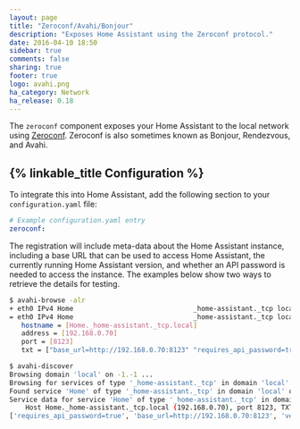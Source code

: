 ```yaml
---
layout: page
title: "Zeroconf/Avahi/Bonjour"
description: "Exposes Home Assistant using the Zeroconf protocol."
date: 2016-04-10 18:50
sidebar: true
comments: false
sharing: true
footer: true
logo: avahi.png
ha_category: Network
ha_release: 0.18
---
```


The `zeroconf` component exposes your Home Assistant to the local network using [Zeroconf](https://en.wikipedia.org/wiki/Zero-configuration_networking). Zeroconf is also sometimes known as Bonjour, Rendezvous, and Avahi.

## {% linkable_title Configuration %}

To integrate this into Home Assistant, add the following section to your `configuration.yaml` file:

```yaml
# Example configuration.yaml entry
zeroconf:
```

The registration will include meta-data about the Home Assistant instance, including a base URL that can be used to access Home Assistant, the currently running Home Assistant version, and whether an API password is needed to access the instance. The examples below show two ways to retrieve the details for testing.

```bash
$ avahi-browse -alr
+ eth0 IPv4 Home                              _home-assistant._tcp local
= eth0 IPv4 Home                              _home-assistant._tcp local
   hostname = [Home._home-assistant._tcp.local]
   address = [192.168.0.70]
   port = [8123]
   txt = ["base_url=http://192.168.0.70:8123" "requires_api_password=true" "version=0.41.0"]
```

```bash
$ avahi-discover
Browsing domain 'local' on -1.-1 ...
Browsing for services of type '_home-assistant._tcp' in domain 'local' on 4.0 ...
Found service 'Home' of type '_home-assistant._tcp' in domain 'local' on 4.0.
Service data for service 'Home' of type '_home-assistant._tcp' in domain 'local' on 4.0:
	Host Home._home-assistant._tcp.local (192.168.0.70), port 8123, TXT data:
['requires_api_password=true', 'base_url=http://192.168.0.70:8123', 'version=0.41.0']
```
